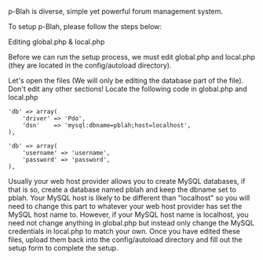 p-Blah is diverse, simple yet powerful forum management system.


To setup p-Blah, please follow the steps below:



Editing global.php & local.php



Before we can run the setup process, we must edit global.php and local.php (they are located in the config/autoload directory).

Let's open the files
(We will only be editing the database part of the file). Don't edit any other sections!
Locate the following code in global.php and local.php


    'db' => array(
        'driver' => 'Pdo',
        'dsn'    => 'mysql:dbname=pblah;host=localhost',
    ),

    'db' => array(
        'username' => 'username',
        'password' => 'password',
    ),

Usually your web host provider allows you to create MySQL databases, if that is so, create a database
named pblah and keep the dbname set to pblah. Your MySQL host is likely to be different than "localhost"
so you will need to change this part to whatever your web host provider has set the MySQL host name to. However,
if your MySQL host name is localhost, you need not change anything in global.php but instead only change the MySQL
credentials in local.php to match your own. Once you have edited these files, upload them back into the config/autoload
directory and fill out the setup form to complete the setup.
